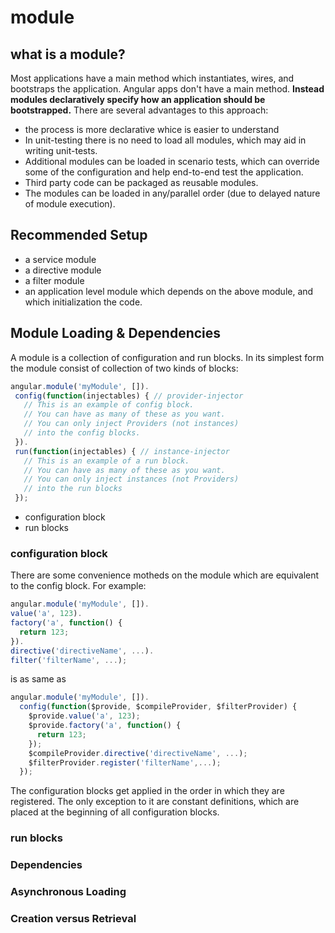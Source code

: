 # module

## what is a module?

Most applications have a main method which instantiates, wires, and bootstraps the application.
Angular apps don't have a main method.
**Instead modules declaratively specify how an application should be bootstrapped.**
There are several advantages to this approach:

* the process is more declarative whice is easier to understand
* In unit-testing there is no need to load all modules, which may aid in writing unit-tests.
* Additional modules can be loaded in scenario tests, which can override some of the configuration and help end-to-end test the application.
* Third party code can be packaged as reusable modules.
* The modules can be loaded in any/parallel order (due to delayed nature of module execution).

## Recommended Setup

* a service module
* a directive module
* a filter module
* an application level module which depends on the above module, and which initialization the code.

## Module Loading & Dependencies

 A module is a collection of configuration and run blocks.
 In its simplest form the module consist of collection of two kinds of blocks:

 ```js
 angular.module('myModule', []).
  config(function(injectables) { // provider-injector
    // This is an example of config block.
    // You can have as many of these as you want.
    // You can only inject Providers (not instances)
    // into the config blocks.
  }).
  run(function(injectables) { // instance-injector
    // This is an example of a run block.
    // You can have as many of these as you want.
    // You can only inject instances (not Providers)
    // into the run blocks
  });
 ```

 * configuration block
 * run blocks

### configuration block

There are some convenience motheds on the module which are equivalent to the config block. For example:

```js
angular.module('myModule', []).
value('a', 123).
factory('a', function() {
  return 123;
}).
directive('directiveName', ...).
filter('filterName', ...);
```

is as same as

```js
angular.module('myModule', []).
  config(function($provide, $compileProvider, $filterProvider) {
    $provide.value('a', 123);
    $provide.factory('a', function() {
      return 123;
    });
    $compileProvider.directive('directiveName', ...);
    $filterProvider.register('filterName',...);
  });
```

The configuration blocks get applied in the order in which they are registered. The only exception to it are constant definitions, which are placed at the beginning of all configuration blocks.


### run blocks


### Dependencies

### Asynchronous Loading

### Creation versus Retrieval
